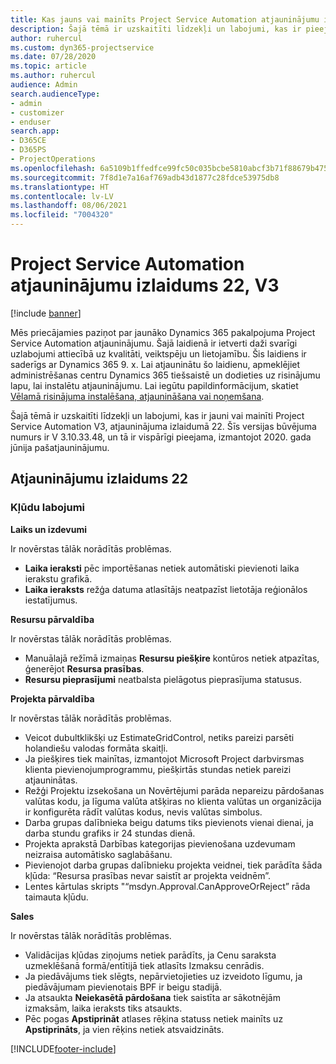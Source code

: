 ```yaml
---
title: Kas jauns vai mainīts Project Service Automation atjauninājumu izlaidumā 22, V3
description: Šajā tēmā ir uzskaitīti līdzekļi un labojumi, kas ir pieejami Project Service Automation atjauninājumu izlaidumā 22, V3.
author: ruhercul
ms.custom: dyn365-projectservice
ms.date: 07/28/2020
ms.topic: article
ms.author: ruhercul
audience: Admin
search.audienceType:
- admin
- customizer
- enduser
search.app:
- D365CE
- D365PS
- ProjectOperations
ms.openlocfilehash: 6a5109b1ffedfce99fc50c035bcbe5810abcf3b71f88679b47561d69daa9f3ab
ms.sourcegitcommit: 7f8d1e7a16af769adb43d1877c28fdce53975db8
ms.translationtype: HT
ms.contentlocale: lv-LV
ms.lasthandoff: 08/06/2021
ms.locfileid: "7004320"
---
```

# <a name="project-service-automation-update-release-22-v3"></a>Project Service Automation atjauninājumu izlaidums 22, V3

[!include [banner](../includes/psa-now-project-operations.md)]

Mēs priecājamies paziņot par jaunāko Dynamics 365 pakalpojuma Project Service Automation atjauninājumu. Šajā laidienā ir ietverti daži svarīgi uzlabojumi attiecībā uz kvalitāti, veiktspēju un lietojamību. Šis laidiens ir saderīgs ar Dynamics 365 9. x. Lai atjauninātu šo laidienu, apmeklējiet administrēšanas centru Dynamics 365 tiešsaistē un dodieties uz risinājumu lapu, lai instalētu atjauninājumu. Lai iegūtu papildinformācijum, skatiet [Vēlamā risinājuma instalēšana, atjaunināšana vai noņemšana](/power-platform/admin/install-remove-preferred-solution).

Šajā tēmā ir uzskaitīti līdzekļi un labojumi, kas ir jauni vai mainīti Project Service Automation V3, atjauninājuma izlaidumā 22. Šīs versijas būvējuma numurs ir V 3.10.33.48, un tā ir vispārīgi pieejama, izmantojot 2020. gada jūnija pašatjauninājumu.

## <a name="update-release-22"></a>Atjauninājumu izlaidums 22

### <a name="bug-fixes"></a>Kļūdu labojumi



**Laiks un izdevumi**

Ir novērstas tālāk norādītās problēmas.

- **Laika ieraksti** pēc importēšanas netiek automātiski pievienoti laika ierakstu grafikā.
- **Laika ieraksts** režģa datuma atlasītājs neatpazīst lietotāja reģionālos iestatījumus.

**Resursu pārvaldība**

Ir novērstas tālāk norādītās problēmas.

- Manuālajā režīmā izmaiņas **Resursu piešķire** kontūros netiek atpazītas, ģenerējot **Resursa prasības**.
- **Resursu pieprasījumi** neatbalsta pielāgotus pieprasījuma statusus.

**Projekta pārvaldība**

Ir novērstas tālāk norādītās problēmas.

- Veicot dubultklikšķi uz EstimateGridControl, netiks pareizi parsēti holandiešu valodas formāta skaitļi.
- Ja piešķires tiek mainītas, izmantojot Microsoft Project darbvirsmas klienta pievienojumprogrammu, piešķirtās stundas netiek pareizi atjauninātas.
- Režģi Projektu izsekošana un Novērtējumi parāda nepareizu pārdošanas valūtas kodu, ja līguma valūta atšķiras no klienta valūtas un organizācija ir konfigurēta rādīt valūtas kodus, nevis valūtas simbolus.
- Darba grupas dalībnieka beigu datums tiks pievienots vienai dienai, ja darba stundu grafiks ir 24 stundas dienā.
- Projekta aprakstā Darbības kategorijas pievienošana uzdevumam neizraisa automātisko saglabāšanu.
- Pievienojot darba grupas dalībnieku projekta veidnei, tiek parādīta šāda kļūda: “Resursa prasības nevar saistīt ar projekta veidnēm”. 
- Lentes kārtulas skripts "“msdyn.Approval.CanApproveOrReject” rāda taimauta kļūdu.

**Sales**

Ir novērstas tālāk norādītās problēmas.

- Validācijas kļūdas ziņojums netiek parādīts, ja Cenu saraksta uzmeklēšanā formā/entītijā tiek atlasīts Izmaksu cenrādis.
- Ja piedāvājums tiek slēgts, nepārvietojieties uz izveidoto līgumu, ja piedāvājumam pievienotais BPF ir beigu stadijā.
- Ja atsaukta **Neiekasētā pārdošana** tiek saistīta ar sākotnējām izmaksām, laika ieraksts tiks atsaukts.
- Pēc pogas **Apstiprināt** atlases rēķina statuss netiek mainīts uz **Apstiprināts**, ja vien rēķins netiek atsvaidzināts.


[!INCLUDE[footer-include](../includes/footer-banner.md)]